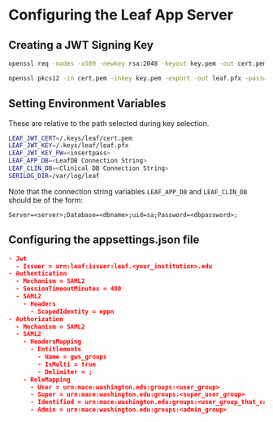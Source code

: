 # Configuring the Leaf App Server

## Creating a JWT Signing Key
```bash
openssl req -nodes -x509 -newkey rsa:2048 -keyout key.pem -out cert.pem -days 3650 -subj "//CN=urn:leaf:issuer:leaf.<your_institution>.edu"
```
```bash
openssl pkcs12 -in cert.pem -inkey key.pem -export -out leaf.pfx -password pass:<insertpass>
```

## Setting Environment Variables
These are relative to the path selected during key selection.
```bash
LEAF_JWT_CERT=/.keys/leaf/cert.pem
LEAF_JWT_KEY=/.keys/leaf/leaf.pfx
LEAF_JWT_KEY_PW=<insertpass>
LEAF_APP_DB=<LeafDB Connection String>
LEAF_CLIN_DB=<Clinical DB Connection String>
SERILOG_DIR=/var/log/leaf
```
Note that the connection string variables `LEAF_APP_DB` and `LEAF_CLIN_DB` should be of the form:
```
Server=<server>;Database=<dbname>;uid=sa;Password=<dbpassword>;
```

## Configuring the appsettings.json file
```json
- Jwt
  - Issuer = urn:leaf:issuer:leaf.<your_institution>.edu
- Authentication
  - Mechanism = SAML2
  - SessionTimeoutMinutes = 480
  - SAML2
    - Headers
      - ScopedIdentity = eppn
- Authorization
  - Mechanism = SAML2
  - SAML2
    - HeadersMapping
      - Entitlements
        - Name = gws_groups
        - IsMulti = true
        - Delimiter = ;
    - RoleMapping
      - User = urn:mace:washington.edu:groups:<user_group>
      - Super = urn:mace:washington.edu:groups:<super_user_group>
      - Identified = urn:mace:washington.edu:groups:<user_group_that_can_see_phi>
      - Admin = urn:mace:washington.edu:groups:<admin_group>
```